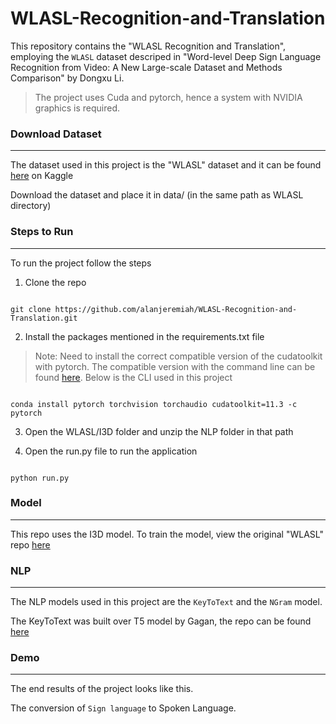 # WLASL-Recognition-and-Translation

This repository contains the "WLASL Recognition and Translation", employing the `WLASL` dataset descriped in "Word-level Deep Sign Language Recognition from Video: A New Large-scale Dataset and Methods Comparison" by Dongxu Li.


>The project uses Cuda and pytorch, hence a system with NVIDIA graphics is required. 


### Download Dataset
-----------------

The dataset used in this project is the "WLASL" dataset and it can be found [here](https://www.kaggle.com/datasets/utsavk02/wlasl-complete) on Kaggle

Download the dataset and place it in data/ (in the same path as WLASL directory)

### Steps to Run
-----------------

To run the project follow the steps

1. Clone the repo

 ```
 
 git clone https://github.com/alanjeremiah/WLASL-Recognition-and-Translation.git
 
 ```
 
2. Install the packages mentioned in the requirements.txt file


> Note: Need to install the correct compatible version of the cudatoolkit with pytorch. The compatible version with the command line can be found [here](https://pytorch.org/get-started/locally/). Below is the CLI used in this project


```

conda install pytorch torchvision torchaudio cudatoolkit=11.3 -c pytorch

```

3. Open the WLASL/I3D folder and unzip the NLP folder in that path

4. Open the run.py file to run the application

```

python run.py

```

### Model
-----------------

This repo uses the I3D model. To train the model, view the original "WLASL" repo [here](https://github.com/dxli94/WLASL/blob/master/README.md)

### NLP
-----------------

The NLP models used in this project are the `KeyToText` and the `NGram` model. 

The KeyToText was built over T5 model by Gagan, the repo can be found [here](https://github.com/gagan3012/keytotext)

### Demo
-----------------

The end results of the project looks like this. 

The conversion of `Sign language` to Spoken Language.
